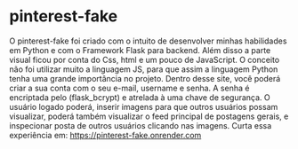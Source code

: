 # pinterest-fake
O pinterest-fake foi criado com o intuito de desenvolver minhas habilidades em Python e com o Framework Flask para backend.
Além disso a parte visual ficou por conta do Css, html e um pouco de JavaScript. 
O conceito não foi utilizar muito a linguagem JS, para que assim a linguagem Python tenha uma grande importância no projeto.
Dentro desse site, você poderá criar a sua conta com o seu e-mail, username e senha. A senha é encriptada pelo (flask_bcrypt) e atrelada à uma chave de segurança.
O usuário logado poderá, inserir imagens para que outros usuários possam visualizar, poderá também visualizar o feed principal de postagens gerais,
e inspecionar posta de outros usuários clicando nas imagens.
Curta essa experiência em: https://pinterest-fake.onrender.com
